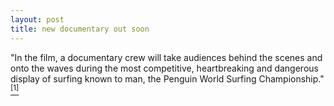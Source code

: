 ```yaml
---
layout: post
title: new documentary out soon
---
```


<div class="entry-item s2-entrytext">"In the film, a documentary crew will take audiences behind the scenes and onto the waves during the most competitive, heartbreaking and dangerous display of surfing known to man, the Penguin World Surfing Championship." <a href="http://www.imdb.com/title/tt0423294/" rel="nofollow"><sup>[1]</sup></a></div>